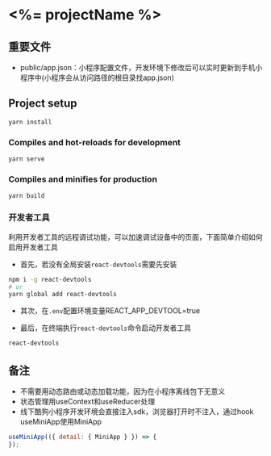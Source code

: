 # <%= projectName %>

## 重要文件
- public/app.json：小程序配置文件，开发环境下修改后可以实时更新到手机小程序中(小程序会从访问路径的根目录找app.json)

## Project setup
```
yarn install
```

### Compiles and hot-reloads for development
```
yarn serve
```

### Compiles and minifies for production
```
yarn build
```

### 开发者工具

利用开发者工具的远程调试功能，可以加速调试设备中的页面，下面简单介绍如何启用开发者工具

- 首先，若没有全局安装```react-devtools```需要先安装

```bash
npm i -g react-devtools
# or
yarn global add react-devtools
```

- 其次，在```.env```配置环境变量REACT_APP_DEVTOOL=true

- 最后，在终端执行```react-devtools```命令启动开发者工具

```bash
react-devtools
```

## 备注
- 不需要用动态路由或动态加载功能，因为在小程序离线包下无意义
- 状态管理用useContext和useReducer处理
- 线下酷狗小程序开发环境会直接注入sdk，浏览器打开时不注入，通过hook useMiniApp使用MiniApp

```javascript
useMiniApp(({ detail: { MiniApp } }) => {
});
```
